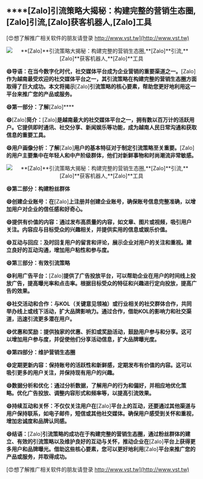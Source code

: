 ## ****[Zalo]**引流策略大揭秘：构建完整的营销生态圈,**[Zalo]**引流,**[Zalo]**获客机器人,**[Zalo]**工具**

[😍想了解推广相关软件的朋友请登录 http://www.vst.tw](http://www.vst.tw)

 <center><img src="https://vst.tw/MP4/tuiguang/png/0.png" alt="**[Zalo]**引流策略大揭秘：构建完整的营销生态圈,**[Zalo]**引流,**[Zalo]**获客机器人,**[Zalo]**工具"></center>

**😄导语：在当今数字化时代，社交媒体平台成为企业营销的重要渠道之一。**[Zalo]**作为越南最受欢迎的社交媒体平台之一，其引流策略在构建完整的营销生态圈方面取得了巨大成功。本文将揭示**[Zalo]**引流策略的核心要素，帮助您更好地利用这一平台来推广您的产品或服务。**

**😄第一部分：了解**[Zalo]****

**😄**[Zalo]**简介：**[Zalo]**是越南最大的社交媒体平台之一，拥有数以百万计的活跃用户。它提供即时通讯、社交分享、新闻娱乐等功能，成为越南人民日常沟通和获取信息的重要工具。**

**😄用户画像分析：了解**[Zalo]**用户的基本特征对于制定引流策略至关重要。**[Zalo]**的用户主要集中在年轻人和中产阶级群体，他们对新鲜事物和时尚潮流非常敏感。**

 <center><img src="https://vst.tw/MP4/tuiguang/png/1.png" alt="**[Zalo]**引流策略大揭秘：构建完整的营销生态圈,**[Zalo]**引流,**[Zalo]**获客机器人,**[Zalo]**工具"></center>

**😄第二部分：构建粉丝群体**

**😄创建企业账号：在**[Zalo]**上注册并创建企业账号，确保账号信息完整准确，以增加用户对企业的信任感和好奇心。**

**😄提供有价值的内容：通过发布高质量的内容，如文章、图片或视频，吸引用户关注。内容应与目标受众的兴趣相关，并提供实用的信息或娱乐价值。**

**😄互动与回应：及时回复用户的留言和评论，展示企业对用户的关注和重视。建立良好的互动沟通，增加用户粘性和参与度。**

**😄第三部分：有效引流策略**

**😄利用广告平台：**[Zalo]**提供了广告投放平台，可以帮助企业在用户的时间线上投放广告，提高曝光率和点击率。根据目标受众的特征和兴趣进行定向投放，提高广告的效果。**

**😄社交活动和合作：与KOL（关键意见领袖）或行业相关的社交群体合作，共同举办线上或线下活动，扩大品牌影响力。通过合作，借助KOL的影响力和社交渠道，迅速引流更多潜在用户。**

**😄优惠和奖励：提供独家的优惠、折扣或奖励活动，鼓励用户参与和分享。这可以增加用户参与度，并促使他们分享活动信息，扩大品牌曝光度。**

**😄第四部分：维护营销生态圈**

**😄定期更新内容：保持账号的活跃性和新鲜感，定期发布有价值的内容。这可以吸引更多的用户关注，并保持现有用户的兴趣。**

**😄数据分析和优化：通过分析数据，了解用户的行为和偏好，并相应地优化策略。优化广告投放、调整内容形式和频率等，以提高引流效果。**

**😄持续互动和关怀：不仅仅关注用户在**[Zalo]**平台上的互动，还要通过其他渠道与用户保持联系，如电子邮件，短信或其他社交媒体。确保用户感受到关怀和重视，增加忠诚度和品牌认同感。**

**😄结语：**[Zalo]**引流策略的成功在于构建完整的营销生态圈，通过粉丝群体的建立、有效的引流策略以及维护良好的互动与关怀，推动企业在**[Zalo]**平台上获得更多用户和品牌曝光。借助这些核心要素，您可以更好地利用**[Zalo]**平台来推广您的产品或服务，并取得成功。**

[😍想了解推广相关软件的朋友请登录 http://www.vst.tw](http://www.vst.tw)



